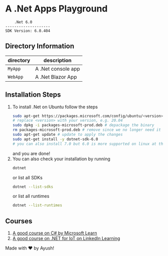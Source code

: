 # A .Net Apps Playground
```
    .Net 6.0
--------------------
SDK Version: 6.0.404
```
## Directory Information
directory|description
---------|-------------------
`MyApp`  | A .Net console app
`WebApp` | A .Net Blazor App

## Installation Steps
1. To install .Net on Ubuntu follow the steps
    ```sh
    sudo apt-get https://packages.microsoft.com/config/ubuntu/<version>/packages-microsoft-prod.deb 
    # replace <version> with your version, e.g. 20.04
    sudo dpkg -i packages-microsoft-prod.deb # depackage the binary
    rm packages-microsoft-prod.deb # remove since we no longer need it
    sudo apt-get update # update to apply the changes
    sudo apt-get install -y dotnet-sdk-6.0 
    # you can also install 7.0 but 6.0 is more supported on linux at the moment
    ```
    and you are done!
2. You can also check your installation by running
    ```sh
    dotnet
    ```
    or list all SDKs
    ```sh
    dotnet --list-sdks
    ```
    or list all runtimes
    ```sh
    dotnet --list-runtimes
    ```
## Courses
1. [A good course on C# by Microsoft Learn](https://learn.microsoft.com/en-us/users/dotnet/collections/yz26f8y64n7k07)
2. [A good course on .NET for IoT on LinkedIn Learning](https://www.linkedin.com/learning/introduction-to-iot-with-dot-net-core/intro-to-iot-with-dot-net-core?autoplay=true)

Made with ❤️ by Ayush!
